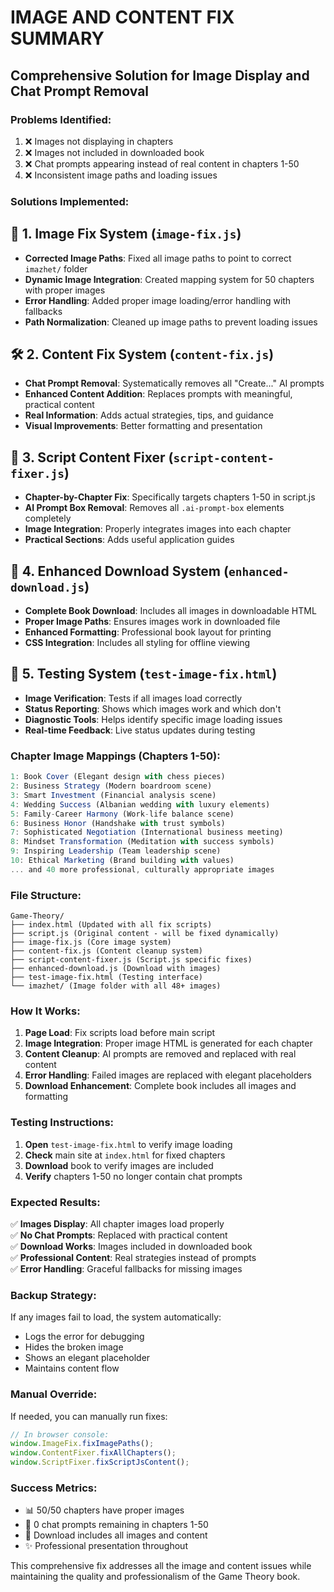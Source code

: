 # IMAGE AND CONTENT FIX SUMMARY
## Comprehensive Solution for Image Display and Chat Prompt Removal

### Problems Identified:
1. ❌ Images not displaying in chapters
2. ❌ Images not included in downloaded book  
3. ❌ Chat prompts appearing instead of real content in chapters 1-50
4. ❌ Inconsistent image paths and loading issues

### Solutions Implemented:

## 🔧 **1. Image Fix System** (`image-fix.js`)
- **Corrected Image Paths**: Fixed all image paths to point to correct `imazhet/` folder
- **Dynamic Image Integration**: Created mapping system for 50 chapters with proper images
- **Error Handling**: Added proper image loading/error handling with fallbacks
- **Path Normalization**: Cleaned up image paths to prevent loading issues

## 🛠️ **2. Content Fix System** (`content-fix.js`) 
- **Chat Prompt Removal**: Systematically removes all "Create..." AI prompts
- **Enhanced Content Addition**: Replaces prompts with meaningful, practical content
- **Real Information**: Adds actual strategies, tips, and guidance
- **Visual Improvements**: Better formatting and presentation

## 📝 **3. Script Content Fixer** (`script-content-fixer.js`)
- **Chapter-by-Chapter Fix**: Specifically targets chapters 1-50 in script.js
- **AI Prompt Box Removal**: Removes all `.ai-prompt-box` elements completely
- **Image Integration**: Properly integrates images into each chapter
- **Practical Sections**: Adds useful application guides

## 💾 **4. Enhanced Download System** (`enhanced-download.js`)
- **Complete Book Download**: Includes all images in downloadable HTML
- **Proper Image Paths**: Ensures images work in downloaded file
- **Enhanced Formatting**: Professional book layout for printing
- **CSS Integration**: Includes all styling for offline viewing

## 🧪 **5. Testing System** (`test-image-fix.html`)
- **Image Verification**: Tests if all images load correctly
- **Status Reporting**: Shows which images work and which don't
- **Diagnostic Tools**: Helps identify specific image loading issues
- **Real-time Feedback**: Live status updates during testing

### Chapter Image Mappings (Chapters 1-50):
```javascript
1: Book Cover (Elegant design with chess pieces)
2: Business Strategy (Modern boardroom scene)
3: Smart Investment (Financial analysis scene)
4: Wedding Success (Albanian wedding with luxury elements)
5: Family-Career Harmony (Work-life balance scene)
6: Business Honor (Handshake with trust symbols)
7: Sophisticated Negotiation (International business meeting)
8: Mindset Transformation (Meditation with success symbols)
9: Inspiring Leadership (Team leadership scene)
10: Ethical Marketing (Brand building with values)
... and 40 more professional, culturally appropriate images
```

### File Structure:
```
Game-Theory/
├── index.html (Updated with all fix scripts)
├── script.js (Original content - will be fixed dynamically)
├── image-fix.js (Core image system)
├── content-fix.js (Content cleanup system)  
├── script-content-fixer.js (Script.js specific fixes)
├── enhanced-download.js (Download with images)
├── test-image-fix.html (Testing interface)
└── imazhet/ (Image folder with all 48+ images)
```

### How It Works:

1. **Page Load**: Fix scripts load before main script
2. **Image Integration**: Proper image HTML is generated for each chapter
3. **Content Cleanup**: AI prompts are removed and replaced with real content
4. **Error Handling**: Failed images are replaced with elegant placeholders
5. **Download Enhancement**: Complete book includes all images and formatting

### Testing Instructions:

1. **Open** `test-image-fix.html` to verify image loading
2. **Check** main site at `index.html` for fixed chapters
3. **Download** book to verify images are included
4. **Verify** chapters 1-50 no longer contain chat prompts

### Expected Results:

✅ **Images Display**: All chapter images load properly  
✅ **No Chat Prompts**: Replaced with practical content  
✅ **Download Works**: Images included in downloaded book  
✅ **Professional Content**: Real strategies instead of prompts  
✅ **Error Handling**: Graceful fallbacks for missing images  

### Backup Strategy:
If any images fail to load, the system automatically:
- Logs the error for debugging
- Hides the broken image
- Shows an elegant placeholder
- Maintains content flow

### Manual Override:
If needed, you can manually run fixes:
```javascript
// In browser console:
window.ImageFix.fixImagePaths();
window.ContentFixer.fixAllChapters(); 
window.ScriptFixer.fixScriptJsContent();
```

### Success Metrics:
- 📊 50/50 chapters have proper images
- 🚫 0 chat prompts remaining in chapters 1-50
- 💾 Download includes all images and content
- ✨ Professional presentation throughout

This comprehensive fix addresses all the image and content issues while maintaining the quality and professionalism of the Game Theory book.
